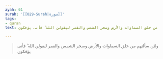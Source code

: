 ```yaml
---
ayah: 61
surah: '[[029-Surah|سورة]]'
tags:
- quran
text: ولئن سألتهم من خلق السماوات والأرض وسخر الشمس والقمر ليقولن الله ۖ فأنى يؤفكون

---
```

> ولئن سألتهم من خلق السماوات والأرض وسخر الشمس والقمر ليقولن الله ۖ فأنى يؤفكون
